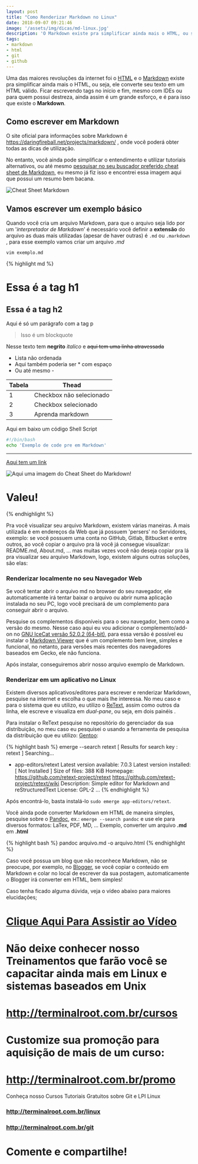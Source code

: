 ```yaml
---
layout: post
title: "Como Renderizar Markdown no Linux"
date: 2018-09-07 09:21:46
image: '/assets/img/dicas/md-linux.jpg'
description: 'O Markdown existe pra simplificar ainda mais o HTML, ou seja, ele converte seu texto em um HTML válido.'
tags:
- markdown
- html
- git
- github
---
```


Uma das maiores revoluções da internet foi o [HTML](https://en.wikipedia.org/wiki/HTML) e o [Markdown](https://daringfireball.net/projects/markdown/) existe pra simplificar ainda mais o HTML, ou seja, ele converte seu texto em um HTML válido. Ficar escrevendo tags no início e fim, mesmo com IDEs ou para quem possui destreza, ainda assim é um grande esforço, e é para isso que existe o **Markdown**.

## Como escrever em Markdown

O site oficial para informações sobre Markdown é <https://daringfireball.net/projects/markdown/> , onde você poderá obter todas as dicas de utilização.

No entanto, você ainda pode simplificar o entendimento e utilizar tutoriais alternativos, ou até mesmo [pesquisar no seu buscador preferido cheat sheet de Markdown](https://is.gd/EPFKNK), eu mesmo já fiz isso e encontrei essa imagem aqui que possui um resumo bem bacana.

![Cheat Sheet Markdown](md.png "Cheat Sheet Markdown")

## Vamos escrever um exemplo básico

Quando você cria um arquivo Markdown, para que o arquivo seja lido por um '*interpretador de Markdown*' é necessário você definir a **extensão** do arquivo as duas mais utilizadas (apesar de haver outras) é `.md` ou `.markdown` , para esse exemplo vamos criar um arquivo *.md*

`vim exemplo.md`

{% highlight md  %}
# Essa é a tag h1
## Essa é a tag h2

Aqui é só um parágrafo com a tag p

> Isso é um blockquote

Nesse texto tem **negrito** *italico* e ~~aqui tem uma linha atravessada~~

+ Lista não ordenada
+ Aqui também poderia ser * com espaço
+ Ou até mesmo - 

| Tabela | Thead |
|---|---|
| 1 | Checkbox não selecionado |
| 2 | Checkbox selecionado |
| 3 | Aprenda markdown |

Aqui em baixo um código Shell Script

```sh
#!/bin/bash
echo 'Exemplo de code pre em Markdown'
```


***

[Aqui tem um link](http://terminalroot.com.br)

![Aqui uma imagem do Cheat Sheet do Markdown!](md.png "aqui tem um title")

# Valeu!
{% endhighlight  %}

Pra você visualizar seu arquivo Markdown, existem várias maneiras. A mais utilizada é em endereços da Web que já possuem 'persers' no Servidores, exemplo: se você possuem uma conta no GitHub, Gitlab, Bitbucket e entre outros, ao você copiar o arquivo pra lá você já consegue visualizar: README.md, About.md, ... mas muitas vezes você não deseja copiar pra lá pra visualizar seu arquivo Markdown, logo, existem alguns outras soluções, são elas:

### Renderizar localmente no seu Navegador Web

Se você tentar abrir o arquivo md no browser do seu navegador, ele automaticamente irá tentar baixar o arquivo ou abrir numa aplicação instalada no seu PC, logo você precisará de um complemento para conseguir abrir o arquivo. 

Pesquise os complementos disponíveis para o seu navegador, bem como a versão do mesmo. Nesse caso aqui eu vou adicionar o complemento/add-on no [GNU IceCat versão 52.0.2 (64-bit)](https://www.gnu.org/software/gnuzilla/), para essa versão é possível eu instalar o [Markdown Viewer](https://addons.mozilla.org/en-US/firefox/addon/markdown-viewer/) que é um complemento bem leve, simples e funcional, no netanto, para versões mais recentes dos navegadores baseados em Gecko, ele não funciona. 

Após instalar, conseguiremos abrir nosso arquivo exemplo de Markdown.

### Renderizar em um aplicativo no Linux

Existem diversos aplicativos/editores para escrever e renderizar Markdown, pesquise na internet e escolha o que mais lhe interessa. No meu caso e para o sistema que eu utilizo, eu utilizo o [ReText](https://github.com/retext-project/retext), assim como outros da linha, ele escreve e visualiza em *dual-pane*, ou seja, em dois painéis . 


Para instalar o ReText pesquise no repositório do gerenciador da sua distribuição, no meu caso eu pesquisei o usando a ferramenta de pesquisa da distribuição que eu utilizo: [Gentoo](http://terminalroot.com.br/2017/05/como-instalar-o-gentoo.html): 

{% highlight bash  %}
emerge --search retext
[ Results for search key : retext ]
Searching...

*  app-editors/retext
      Latest version available: 7.0.3
      Latest version installed: [ Not Installed ]
      Size of files: 388 KiB
      Homepage:      https://github.com/retext-project/retext https://github.com/retext-project/retext/wiki
      Description:   Simple editor for Markdown and reStructuredText
      License:       GPL-2
...
{% endhighlight  %}

Após encontrá-lo, basta instalá-lo `sudo emerge app-editors/retext`.

Você ainda pode converter Markdown em HTML de maneira simples, pesquise sobre o [Pandoc](http://pandoc.org/), ex.: `emerge --search pandoc` e use ele para diversos formatos: LaTex, PDF, MD, ...
Exemplo, converter um arquivo **.md** em **.html**

{% highlight bash  %}
pandoc arquivo.md -o arquivo.html
{% endhighlight  %}

Caso você possua um blog que não reconhece Markdown, não se preocupe, por exemplo, no [Blogger](https://www.blogger.com), se você copiar o conteúdo em Markdown e colar no local de escrever da sua postagem, automaticamente o Blogger irá converter em HTML, bem simples!


Caso tenha ficado alguma dúvida, veja o vídeo abaixo para maiores elucidações;
# [Clique Aqui Para Assistir ao Vídeo](https://youtu.be/vAyz2Hnepuk)

# Não deixe conhecer nosso Treinamentos que farão você se capacitar ainda mais em Linux e sistemas baseados em Unix
# <http://terminalroot.com.br/cursos>

# Customize sua promoção para aquisição de mais de um curso:
# <http://terminalroot.com.br/promo>

Conheça nosso Cursos Tutoriais Gratuitos sobre Git e LPI Linux
### <http://terminalroot.com.br/linux>
### <http://terminalroot.com.br/git>

# Comente e compartilhe!

<script async src="https://pagead2.googlesyndication.com/pagead/js/adsbygoogle.js"></script>

<!-- Informat -->
<ins class="adsbygoogle"
 style="display:block"
 data-ad-client="ca-pub-2838251107855362"
 data-ad-slot="2327980059"
 data-ad-format="auto"
 data-full-width-responsive="true"></ins>

<script>
(adsbygoogle = window.adsbygoogle || []).push({});
</script>



